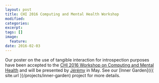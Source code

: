 ```yaml
---
layout: post
title: CHI 2016 Computing and Mental Health Workshop
modified:
categories: 
excerpt:
tags: []
image:
  feature:
date: 2016-02-03
---
```


Our poster on the use of tangible interaction for introspection purposes have been accepted to the [CHI 2016 Workshop on Computing and Mental Health](http://chi2016mentalhealth.media.mit.edu/) and will be presented by [Jérémy](http://jfrey.info) in May. See our [Inner Garden]({{ site.url }}/projects/inner-garden) project for more details.